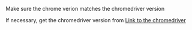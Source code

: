<!-- Install Chrome -->

Make sure the chrome verion matches the chromedriver version

If necessary, get the chromedriver version from
<a href="https://chromedriver.chromium.org/downloads"> Link to the chromedriver </a>